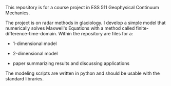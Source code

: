 This repository is for a course project in ESS 511 Geophysical Continuum Mechanics.

The project is on radar methods in glaciology. I develop a simple model that numerically solves Maxwell's Equations with a method called finite-difference-time-domain. Within the repository are files for a:

- 1-dimensional model

- 2-dimensional model

- paper summarizing results and discussing applications

The modeling scripts are written in python and should be usable with the standard libraries.
